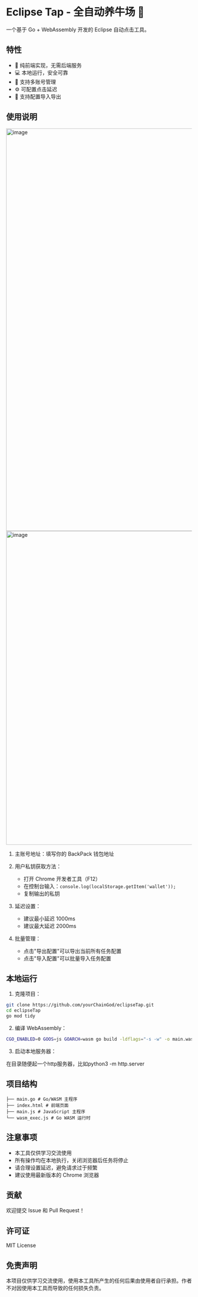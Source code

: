 # Eclipse Tap - 全自动养牛场 🐂

一个基于 Go + WebAssembly 开发的 Eclipse 自动点击工具。

## 特性

- 🚀 纯前端实现，无需后端服务
- 💻 本地运行，安全可靠
- 🎯 支持多账号管理
- ⚙️ 可配置点击延迟
- 💾 支持配置导入导出

## 使用说明
<img width="1093" alt="image" src="https://github.com/user-attachments/assets/9d4224e7-14de-45a0-b63e-0a496fba94c3" />

<img width="852" alt="image" src="https://github.com/user-attachments/assets/5c6f706a-cf69-44a5-8b93-6db8aa8f69c1" />

1. 主账号地址：填写你的 BackPack 钱包地址

2. 用户私钥获取方法：
   - 打开 Chrome 开发者工具（F12）
   - 在控制台输入：`console.log(localStorage.getItem('wallet'));`
   - 复制输出的私钥

3. 延迟设置：
   - 建议最小延迟 1000ms
   - 建议最大延迟 2000ms

4. 批量管理：
   - 点击"导出配置"可以导出当前所有任务配置
   - 点击"导入配置"可以批量导入任务配置

## 本地运行

1. 克隆项目：

```bash
git clone https://github.com/yourChainGod/eclipseTap.git
cd eclipseTap
go mod tidy
```

2. 编译 WebAssembly：

```bash
CGO_ENABLED=0 GOOS=js GOARCH=wasm go build -ldflags="-s -w" -o main.wasm main.go
```

3. 启动本地服务器：

在目录随便起一个http服务器，比如python3 -m http.server


## 项目结构

```
├── main.go # Go/WASM 主程序
├── index.html # 前端页面
├── main.js # JavaScript 主程序
└── wasm_exec.js # Go WASM 运行时
```

## 注意事项

- 本工具仅供学习交流使用
- 所有操作均在本地执行，关闭浏览器后任务将停止
- 请合理设置延迟，避免请求过于频繁
- 建议使用最新版本的 Chrome 浏览器

## 贡献

欢迎提交 Issue 和 Pull Request！

## 许可证

MIT License


## 免责声明

本项目仅供学习交流使用，使用本工具所产生的任何后果由使用者自行承担。作者不对因使用本工具而导致的任何损失负责。
